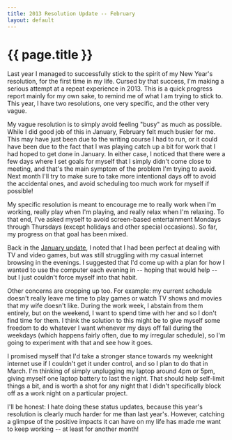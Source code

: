 ```yaml
---
title: 2013 Resolution Update -- February
layout: default
---
```


# {{ page.title }}

Last year I managed to successfully stick to the spirit of my New Year's
resolution, for the first time in my life. Cursed by that success, I'm
making a serious attempt at a repeat experience in 2013. This is a quick
progress report mainly for my own sake, to remind me of what I am trying
to stick to. This year, I have two resolutions, one very specific, 
and the other very vague. 

My vague resolution is to simply avoid feeling "busy" as much as 
possible. While I did good job of this in January, February felt much
busier for me. This may have just been due to the writing course I had
to run, or it could have been due to the fact that I was playing catch
up a bit for work that I had hoped to get done in January. In either
case, I noticed that there were a few days where I set goals for myself
that I simply didn't come close to meeting, and that's the main
symptom of the problem I'm trying to avoid. Next month I'll try to make
sure to take more intentional days off to avoid the accidental ones,
and avoid scheduling too much work for myself if possible!

My specific resolution is meant to encourage me to really work when
I'm working, really play when I'm playing, and really relax when I'm relaxing.
To that end, I've asked myself to avoid screen-based entertainment Mondays
through Thursdays (except holidays and other special occasions). So far, my
progress on that goal has been mixed.

Back in the [January
update](http://notes.majesticseacreature.com/2013/01/31/resolution-update.html),
I noted that I had been perfect at dealing with TV and video games, but was
still struggling with my casual internet browsing in the evenings. I suggested
that I'd come up with a plan for how I wanted to use the computer each evening
in -- hoping that would help -- but I just couldn't force myself into
that habit.

Other concerns are cropping up too. For example: my current schedule doesn't
really leave me time to play games or watch TV shows and movies that my wife
doesn't like. During the work week, I abstain from them entirely, but on the
weekend, I want to spend time with her and so I don't find time for them. I
think the solution to this might be to give myself some freedom to do whatever I
want whenever my days off fall during the weekdays (which happens fairly often,
due to my irregular schedule), so I'm going to experiment with that and see how
it goes.

I promised myself that I'd take a stronger stance towards my weeknight internet
use if I couldn't get it under control, and so I plan to do that in March. I'm
thinking of simply unplugging my laptop around 4pm or 5pm, giving myself one
laptop battery to last the night. That should help self-limit things a bit, and
is worth a shot for any night that I didn't specifically block off as a work
night on a particular project.

I'll be honest: I hate doing these status updates, because this year's
resolution is clearly much harder for me than last year's. However, catching a
glimpse of the positive impacts it can have on my life has made me want to keep
working -- at least for another month!
